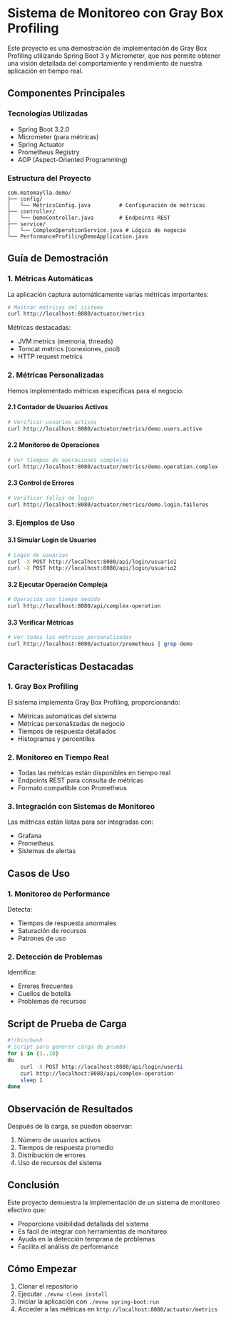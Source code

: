 # Sistema de Monitoreo con Gray Box Profiling

Este proyecto es una demostración de implementación de Gray Box Profiling utilizando Spring Boot 3 y Micrometer, que nos permite obtener una visión detallada del comportamiento y rendimiento de nuestra aplicación en tiempo real.

## Componentes Principales

### Tecnologías Utilizadas
- Spring Boot 3.2.0
- Micrometer (para métricas)
- Spring Actuator
- Prometheus Registry
- AOP (Aspect-Oriented Programming)

### Estructura del Proyecto
```
com.matomaylla.demo/
├── config/
│   └── MetricsConfig.java         # Configuración de métricas
├── controller/
│   └── DemoController.java        # Endpoints REST
├── service/
│   └── ComplexOperationService.java # Lógica de negocio
└── PerformanceProfilingDemoApplication.java
```

## Guía de Demostración

### 1. Métricas Automáticas
La aplicación captura automáticamente varias métricas importantes:

```bash
# Mostrar métricas del sistema
curl http://localhost:8080/actuator/metrics
```

Métricas destacadas:
- JVM metrics (memoria, threads)
- Tomcat metrics (conexiones, pool)
- HTTP request metrics

### 2. Métricas Personalizadas
Hemos implementado métricas específicas para el negocio:

#### 2.1 Contador de Usuarios Activos
```bash
# Verificar usuarios activos
curl http://localhost:8080/actuator/metrics/demo.users.active
```

#### 2.2 Monitoreo de Operaciones
```bash
# Ver tiempos de operaciones complejas
curl http://localhost:8080/actuator/metrics/demo.operation.complex
```

#### 2.3 Control de Errores
```bash
# Verificar fallos de login
curl http://localhost:8080/actuator/metrics/demo.login.failures
```

### 3. Ejemplos de Uso

#### 3.1 Simular Login de Usuarios
```bash
# Login de usuarios
curl -X POST http://localhost:8080/api/login/usuario1
curl -X POST http://localhost:8080/api/login/usuario2
```

#### 3.2 Ejecutar Operación Compleja
```bash
# Operación con tiempo medido
curl http://localhost:8080/api/complex-operation
```

#### 3.3 Verificar Métricas
```bash
# Ver todas las métricas personalizadas
curl http://localhost:8080/actuator/prometheus | grep demo
```

## Características Destacadas

### 1. Gray Box Profiling
El sistema implementa Gray Box Profiling, proporcionando:
- Métricas automáticas del sistema
- Métricas personalizadas de negocio
- Tiempos de respuesta detallados
- Histogramas y percentiles

### 2. Monitoreo en Tiempo Real
- Todas las métricas están disponibles en tiempo real
- Endpoints REST para consulta de métricas
- Formato compatible con Prometheus

### 3. Integración con Sistemas de Monitoreo
Las métricas están listas para ser integradas con:
- Grafana
- Prometheus
- Sistemas de alertas

## Casos de Uso

### 1. Monitoreo de Performance
Detecta:
- Tiempos de respuesta anormales
- Saturación de recursos
- Patrones de uso

### 2. Detección de Problemas
Identifica:
- Errores frecuentes
- Cuellos de botella
- Problemas de recursos

## Script de Prueba de Carga

```bash
#!/bin/bash
# Script para generar carga de prueba
for i in {1..10}
do
    curl -X POST http://localhost:8080/api/login/user$i
    curl http://localhost:8080/api/complex-operation
    sleep 1
done
```

## Observación de Resultados

Después de la carga, se pueden observar:
1. Número de usuarios activos
2. Tiempos de respuesta promedio
3. Distribución de errores
4. Uso de recursos del sistema

## Conclusión

Este proyecto demuestra la implementación de un sistema de monitoreo efectivo que:
- Proporciona visibilidad detallada del sistema
- Es fácil de integrar con herramientas de monitoreo
- Ayuda en la detección temprana de problemas
- Facilita el análisis de performance

## Cómo Empezar

1. Clonar el repositorio
2. Ejecutar `./mvnw clean install`
3. Iniciar la aplicación con `./mvnw spring-boot:run`
4. Acceder a las métricas en `http://localhost:8080/actuator/metrics`
